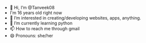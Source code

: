 - 👋 Hi, I’m @Tanveek08
- I'm 16 years old right now
- 👀 I’m interested in creating/developing websites, apps, anything.
- 🌱 I’m currently learning python
- 📫 How to reach me through gmail 
- 😄 Pronouns: she/her

<!---
Tanveek08/Tanveek08 is a ✨ special ✨ repository because its `README.md` (this file) appears on your GitHub profile.
You can click the Preview link to take a look at your changes.
--->
